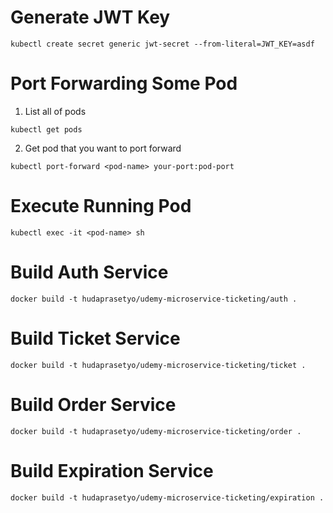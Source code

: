 # Generate JWT Key

```shell
kubectl create secret generic jwt-secret --from-literal=JWT_KEY=asdf
```

# Port Forwarding Some Pod

1.  List all of pods

```shell
kubectl get pods
```

2. Get pod that you want to port forward

```shell
kubectl port-forward <pod-name> your-port:pod-port
```

# Execute Running Pod

```shell
kubectl exec -it <pod-name> sh
```

# Build Auth Service

```shell
docker build -t hudaprasetyo/udemy-microservice-ticketing/auth .
```

# Build Ticket Service

```shell
docker build -t hudaprasetyo/udemy-microservice-ticketing/ticket .
```

# Build Order Service

```shell
docker build -t hudaprasetyo/udemy-microservice-ticketing/order .
```

# Build Expiration Service

```shell
docker build -t hudaprasetyo/udemy-microservice-ticketing/expiration .
```
